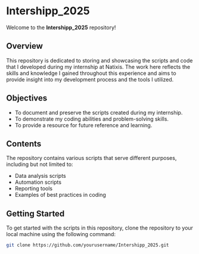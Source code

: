 # Intershipp_2025

Welcome to the **Intershipp_2025** repository!

## Overview

This repository is dedicated to storing and showcasing the scripts and code that I developed during my internship at Natixis. The work here reflects the skills and knowledge I gained throughout this experience and aims to provide insight into my development process and the tools I utilized.

## Objectives

- To document and preserve the scripts created during my internship.
- To demonstrate my coding abilities and problem-solving skills.
- To provide a resource for future reference and learning.

## Contents

The repository contains various scripts that serve different purposes, including but not limited to:

- Data analysis scripts
- Automation scripts
- Reporting tools
- Examples of best practices in coding

## Getting Started

To get started with the scripts in this repository, clone the repository to your local machine using the following command:

```bash
git clone https://github.com/yourusername/Intershipp_2025.git
